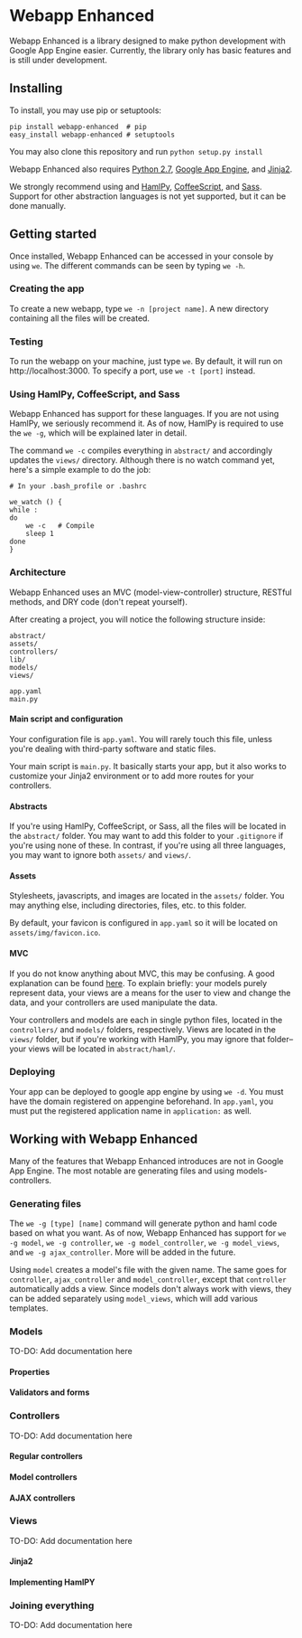# Webapp Enhanced
Webapp Enhanced is a library designed to make python development with Google App Engine easier. Currently, the library only has basic features and is still under development.

## Installing
To install, you may use pip or setuptools:

    pip install webapp-enhanced  # pip
    easy_install webapp-enhanced # setuptools

You may also clone this repository and run `python setup.py install`

Webapp Enhanced also requires
[Python 2.7](https://www.python.org/download/releases/2.7),
[Google App Engine](https://developers.google.com/appengine/downloads#Google_App_Engine_SDK_for_Python),
and [Jinja2](https://github.com/mitsuhiko/jinja2).

We strongly recommend using
and [HamlPy](https://github.com/jessemiller/HamlPy),
[CoffeeScript](http://coffeescript.org/#installation),
and [Sass](http://sass-lang.com/install). Support for other abstraction languages is not yet supported, but it can be done manually.

## Getting started
Once installed, Webapp Enhanced can be accessed in your console by using `we`. The different commands can be seen by typing `we -h`.

### Creating the app
To create a new webapp, type `we -n [project name]`. A new directory containing all the files will be created.

### Testing
To run the webapp on your machine, just type `we`. By default, it will run on http://localhost:3000. To specify a port, use `we -t [port]` instead.

### Using HamlPy, CoffeeScript, and Sass
Webapp Enhanced has support for these languages. If you are not using HamlPy, we seriously recommend it.
As of now, HamlPy is required to use the `we -g`, which will be explained later in detail.

The command `we -c` compiles everything in `abstract/` and accordingly updates the `views/` directory. Although there is no watch command yet, here's a simple example to do the job:

    # In your .bash_profile or .bashrc
    
    we_watch () {
    while :
    do
        we -c   # Compile
        sleep 1
    done
    }

### Architecture
Webapp Enhanced uses an MVC (model-view-controller) structure, RESTful methods, and DRY code (don't repeat yourself).

After creating a project, you will notice the following structure inside:

    abstract/
    assets/
    controllers/
    lib/
    models/
    views/
    
    app.yaml
    main.py

#### Main script and configuration
Your configuration file is `app.yaml`. You will rarely touch this file, unless you're dealing with third-party software and static files.

Your main script is `main.py`. It basically starts your app, but it also works to customize your Jinja2 environment or to add more routes for your controllers.

#### Abstracts
If you're using HamlPy, CoffeeScript, or Sass, all the files will be located in the `abstract/` folder. You may want to add this folder to your `.gitignore` if you're using none of these. In contrast, if you're using all three languages, you may want to ignore both `assets/` and `views/`.

#### Assets
Stylesheets, javascripts, and images are located in the `assets/` folder. You may anything else, including directories, files, etc. to this folder.

By default, your favicon is configured in `app.yaml` so it will be located on `assets/img/favicon.ico`.

#### MVC
If you do not know anything about MVC, this may be confusing. A good explanation can be found [here](http://tomdalling.com/blog/software-design/model-view-controller-explained/). To explain briefly: your models purely represent data, your views are a means for the user to view and change the data, and your controllers are used manipulate the data.

Your controllers and models are each in single python files, located in the `controllers/` and `models/` folders, respectively. Views are located in the `views/` folder, but if you're working with HamlPy, you may ignore that folder– your views will be located in `abstract/haml/`.

### Deploying
Your app can be deployed to google app engine by using `we -d`. You must have the domain registered on appengine beforehand. In `app.yaml`, you must put the registered application name in `application:` as well.

## Working with Webapp Enhanced
Many of the features that Webapp Enhanced introduces are not in Google App Engine. The most notable are generating files and using models-controllers.

### Generating files
The `we -g [type] [name]` command will generate python and haml code based on what you want. As of now, Webapp Enhanced has support for `we -g model`, `we -g controller`, `we -g model_controller`, `we -g model_views`, and `we -g ajax_controller`. More will be added in the future.

Using `model` creates a model's file with the given name. The same goes for `controller`, `ajax_controller` and `model_controller`, except that `controller` automatically adds a view. Since models don't always work with views, they can be added separately using `model_views`, which will add various templates.

### Models
TO-DO: Add documentation here

#### Properties
#### Validators and forms

### Controllers
TO-DO: Add documentation here

#### Regular controllers
#### Model controllers
#### AJAX controllers

### Views
TO-DO: Add documentation here

#### Jinja2
#### Implementing HamlPY

### Joining everything
TO-DO: Add documentation here
